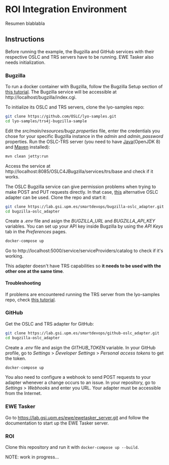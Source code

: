 # ROI Integration Environment

Resumen blablabla

## Instructions

Before running the example, the Bugzilla and GitHub services with their respective OSLC and TRS servers have to be running. EWE Tasker also needs initialization.

### Bugzilla

To run a docker container with Bugzilla, follow the Bugzilla Setup section of [this tutorial](https://oslc.github.io/developing-oslc-applications/integrating_products_with_oslc/running_the_examples). The Bugzilla service will be accessible at http://localhost/bugzilla/index.cgi.

To initialize its OSLC and TRS servers, clone the lyo-samples repo:

```bash
git clone https://github.com/OSLC/lyo-samples.git
cd lyo-samples/trs4j-bugzilla-sample
```

Edit the *src/main/resources/bugz.properties* file, enter the credentials you chose for your specific Bugzilla instance in the *admin* and *admin_password* properties. Run the OSLC-TRS server (you need to have [Java](https://java.com/en/download/help/download_options.html)(OpenJDK 8) and [Maven](http://maven.apache.org/install.html) installed):

```bash
mvn clean jetty:run
```

Access the service at http://localhost:8085/OSLC4JBugzilla/services/trs/base and check if it works.

The OSLC Bugzilla service can give permission problems when trying to make POST and PUT requests directly. In that case, [this](https://lab.gsi.upm.es/smartdevops/bugzilla-oslc_adapter) alternative OSLC adapter can be used. Clone the repo and start it:

```bash
git clone https://lab.gsi.upm.es/smartdevops/bugzilla-oslc_adapter.git
cd bugzilla-oslc_adapter
```

Create a *.env* file and asign the *BUGZILLA_URL* and *BUGZILLA_API_KEY* variables. You can set up your API key inside Bugzilla by using the *API Keys* tab in the *Preferences* pages.

```bash
docker-compose up
```

Go to http://localhost:5000/service/serviceProviders/catalog to check if it's working.

This adapter doesn't have TRS capabilities so **it needs to be used with the other one at the same time**. 

#### Troubleshooting

If problems are encountered running the TRS server from the lyo-samples repo, check [this tutorial](http://wiki.eclipse.org/Lyo/BuildTRS4JBugzilla).

### GitHub

Get the OSLC and TRS adapter for GitHub:

```bash
git clone https://lab.gsi.upm.es/smartdevops/github-oslc_adapter.git
cd bugzilla-oslc_adapter
```

Create a *.env* file and asign the *GITHUB_TOKEN* variable. In your GitHub profile, go to *Settings* > *Developer Settings* > *Personal access tokens* to get the token.

```bash
docker-compose up
```

You also need to configure a webhook to send POST requests to your adapter whenever a change occurs to an issue. In your repository, go to *Settings* > *Webhooks* and enter you URL. Your adapter must be accessible from the Internet.

### EWE Tasker

Go to https://lab.gsi.upm.es/ewe/ewetasker_server.git and follow the documentation to start up the EWE Tasker server.

### ROI

Clone this repository and run it with ```docker-compose up --build```.


NOTE: work in progress...
